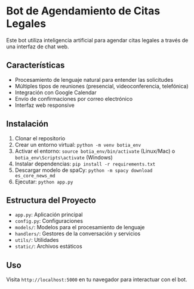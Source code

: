 # Bot de Agendamiento de Citas Legales

Este bot utiliza inteligencia artificial para agendar citas legales a través de una interfaz de chat web.

## Características

- Procesamiento de lenguaje natural para entender las solicitudes
- Múltiples tipos de reuniones (presencial, videoconferencia, telefónica)
- Integración con Google Calendar
- Envío de confirmaciones por correo electrónico
- Interfaz web responsive

## Instalación

1. Clonar el repositorio
2. Crear un entorno virtual: `python -m venv botia_env`
3. Activar el entorno: `source botia_env/bin/activate` (Linux/Mac) o `botia_env\Scripts\activate` (Windows)
4. Instalar dependencias: `pip install -r requirements.txt`
5. Descargar modelo de spaCy: `python -m spacy download es_core_news_md`
6. Ejecutar: `python app.py`

## Estructura del Proyecto

- `app.py`: Aplicación principal
- `config.py`: Configuraciones
- `models/`: Modelos para el procesamiento de lenguaje
- `handlers/`: Gestores de la conversación y servicios
- `utils/`: Utilidades
- `static/`: Archivos estáticos

## Uso

Visita `http://localhost:5000` en tu navegador para interactuar con el bot.
